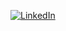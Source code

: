 [![LinkedIn](https://img.shields.io/badge/LinkedIn-%230077B5.svg?logo=linkedin&logoColor=white)]([https://linkedin.com/in/JoshuaSaikali](https://www.linkedin.com/in/joshua-saikali-22281a260/)) 
